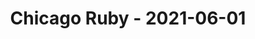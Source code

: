 ---
layout: post
title: Chicago Ruby - 2021-06-01
datetime: '2021-06-01T19:00:00-04:00'
name: Chicago Ruby
external_url: https://www.meetup.com/ChicagoRuby/events/277685713/
online_event: true
year_month: 2021-06
---
